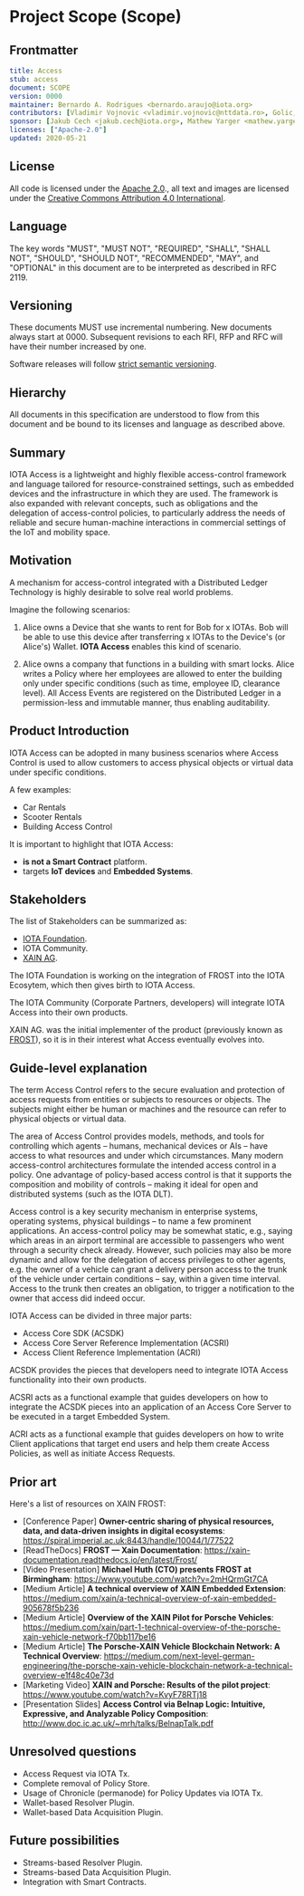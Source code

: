# Project Scope (Scope)
[Scope]: #Scope

## Frontmatter
[frontmatter]: #frontmatter
```yaml
title: Access
stub: access
document: SCOPE
version: 0000
maintainer: Bernardo A. Rodrigues <bernardo.araujo@iota.org>
contributors: [Vladimir Vojnovic <vladimir.vojnovic@nttdata.ro>, Golic, Strahinja <strahinja.golic.bp@nttdata.ro>, Sam Chen <sam.chen@iota.org>, Djordje Golubovic <djordje.golubovic@nttdata.ro>]
sponsor: [Jakub Cech <jakub.cech@iota.org>, Mathew Yarger <mathew.yarger@iota.org>]
licenses: ["Apache-2.0"]
updated: 2020-05-21
```

## License
[license]: #license
<!--
Please specify licenses here and in the frontmatter.
-->
All code is licensed under the [Apache 2.0](https://www.apache.org/licenses/LICENSE-2.0.html)., all text and images are licensed under the [Creative Commons Attribution 4.0 International](https://creativecommons.org/licenses/by/4.0/).

## Language
[language]: #language
<!--
Do not change this section.
-->
The key words "MUST", "MUST NOT", "REQUIRED", "SHALL", "SHALL NOT", "SHOULD", "SHOULD NOT", "RECOMMENDED", "MAY", and "OPTIONAL" in this document are to be interpreted as described in RFC 2119.

## Versioning
[versioning]: #versioning
<!--
Do not change this section.
-->
These documents MUST use incremental numbering. New documents always start at 0000. Subsequent revisions to each RFI, RFP and RFC will have their number increased by one.

Software releases will follow [strict semantic versioning](https://semver.org/).

## Hierarchy
[hierarchy]: #hierarchy
<!--
Do not change this section.
-->
All documents in this specification are understood to flow from this document and be bound to its licenses and language as described above.

## Summary
[summary]: #summary
<!--
One paragraph explanation of the feature.
-->

IOTA Access is a lightweight and highly flexible access-control framework and language tailored for resource-constrained settings, such as embedded devices and the infrastructure in which they are used. The framework is also expanded with relevant concepts, such as obligations and the delegation of access-control policies, to particularly address the needs of reliable and secure human-machine interactions in commercial settings of the IoT and mobility space.

## Motivation
[motivation]: #motivation
<!--
Why are we doing this? What use cases does it support? What is the expected outcome?
-->
A mechanism for access-control integrated with a Distributed Ledger Technology is highly desirable to solve real world problems.

Imagine the following scenarios:

1. Alice owns a Device that she wants to rent for Bob for x IOTAs. Bob will be able to use this device after transferring x IOTAs to the Device's (or Alice's) Wallet. **IOTA Access** enables this kind of scenario.

2. Alice owns a company that functions in a building with smart locks. Alice writes a Policy where her employees are allowed to enter the building only under specific conditions (such as time, employee ID, clearance level). All Access Events are registered on the Distributed Ledger in a permission-less and immutable manner, thus enabling auditability.

## Product Introduction
[product]: #product
<!--
Talk about the business reasons for the product's existence, what it is for and who it serves.
-->

IOTA Access can be adopted in many business scenarios where Access Control is used to allow customers to access physical objects or virtual data under specific conditions.

A few examples:
 - Car Rentals
 - Scooter Rentals
 - Building Access Control

It is important to highlight that IOTA Access:
- **is not a Smart Contract** platform.
- targets **IoT devices** and **Embedded Systems**.

## Stakeholders
[stakeholders]: #stakeholders
<!--
- Who are the stakeholders?
- How has the community been involved?
-->
The list of Stakeholders can be summarized as:
- [IOTA Foundation](https://iota.org).
- IOTA Community.
- [XAIN AG](https://www.xain.io/).

The IOTA Foundation is working on the integration of FROST into the IOTA Ecosytem, which then gives birth to IOTA Access.

The IOTA Community (Corporate Partners, developers) will integrate IOTA Access into their own products.

XAIN AG. was the initial implementer of the product (previously known as [FROST](https://xain-documentation.readthedocs.io/en/latest/Frost/)), so it is in their interest what Access eventually evolves into.

## Guide-level explanation
[guide-level-explanation]: #guide-level-explanation
<!--
Explain the proposal as if it was already included in the language and you were
teaching it to another programmer. That generally means:

- Introducing new named concepts.
- Explaining the feature largely in terms of examples.
- Explaining how programmers should *think* about the feature, and how it should impact the
 way they use this software. It should explain the impact as concretely as possible.
- If applicable, provide sample error messages, deprecation warnings, or migration guidance.
- If applicable, describe the differences between teaching this to existing programmers
and new programmers.
-->

The term Access Control refers to the secure evaluation and protection of access requests from entities or  subjects to resources or objects. The subjects might either be human or machines and the resource can refer to physical objects or virtual data.

The area of Access Control provides models, methods, and tools for controlling which agents – humans, mechanical devices or AIs – have access to what resources and under which circumstances. Many modern access-control architectures formulate the intended access control in a policy. One advantage of policy-based access control is that it supports the composition and mobility of controls – making it ideal for open and distributed systems (such as the IOTA DLT).

Access control is a key security mechanism in enterprise systems, operating systems, physical buildings – to name a few prominent applications. An access-control policy may be somewhat static, e.g., saying which areas in an airport terminal are accessible to passengers who went through a security check already. However, such policies may also be more dynamic and allow for the delegation of access privileges to other agents, e.g. the owner of a vehicle can grant a delivery person access to the trunk of the vehicle under certain conditions – say, within a given time interval. Access to the trunk then creates an obligation, to trigger a notification to the owner that access did indeed occur.

IOTA Access can be divided in three major parts:
- Access Core SDK (ACSDK)
- Access Core Server Reference Implementation (ACSRI)
- Access Client Reference Implementation (ACRI)

ACSDK provides the pieces that developers need to integrate IOTA Access functionality into their own products.

ACSRI acts as a functional example that guides developers on how to integrate the ACSDK pieces into an application of an Access Core Server to be executed in a target Embedded System.

ACRI acts as a functional example that guides developers on how to write Client applications that target end users and help them create Access Policies, as well as initiate Access Requests.

## Prior art
[prior-art]: #prior-art
<!--
Discuss prior art, both the good and the bad, in relation to this proposal.
A few examples of what this can include are:

- For language, library, tooling, and compiler proposals: Does this feature
exist in other similar projects and what experience have their community had?
- For community proposals: Is this done by some other community and what were their
experiences with it?
- For other teams: What lessons can we learn from what other communities have done here?
- Papers: Are there any published papers or great posts that discuss this? If you
have some relevant papers to refer to, this can serve as a more detailed theoretical background.

If there is no prior art, that is fine - your ideas are interesting to us whether
they are brand new or if it is an adaptation from other projects.
-->
Here's a list of resources on XAIN FROST:

* [Conference Paper] **Owner-centric sharing of physical resources, data, and data-driven insights in digital ecosystems**: https://spiral.imperial.ac.uk:8443/handle/10044/1/77522
* [ReadTheDocs] **FROST — Xain Documentation**: https://xain-documentation.readthedocs.io/en/latest/Frost/
* [Video Presentation] **Michael Huth (CTO) presents FROST at Birmingham**: https://www.youtube.com/watch?v=2mHQrmGt7CA
* [Medium Article] **A technical overview of XAIN Embedded Extension**: https://medium.com/xain/a-technical-overview-of-xain-embedded-905678f5b236
* [Medium Article] **Overview of the XAIN Pilot for Porsche Vehicles**: https://medium.com/xain/part-1-technical-overview-of-the-porsche-xain-vehicle-network-f70bb117be16
* [Medium Article] **The Porsche-XAIN Vehicle Blockchain Network: A Technical Overview**: https://medium.com/next-level-german-engineering/the-porsche-xain-vehicle-blockchain-network-a-technical-overview-e1f48c40e73d
* [Marketing Video] **XAIN and Porsche: Results of the pilot project**: https://www.youtube.com/watch?v=KvyF78RTj18
* [Presentation Slides] **Access Control via Belnap Logic: Intuitive, Expressive, and Analyzable Policy Composition**: http://www.doc.ic.ac.uk/~mrh/talks/BelnapTalk.pdf


## Unresolved questions
[unresolved-questions]: #unresolved-questions

<!--
- What parts of the design do you expect to resolve through the spec process
before this gets merged?
- What parts of the design do you expect to resolve through the implementation
of this product?
- What related issues do you consider out of scope for this prodect that could
be addressed in the future independently of the solution that comes out it?
-->

- Access Request via IOTA Tx.
- Complete removal of Policy Store.
- Usage of Chronicle (permanode) for Policy Updates via IOTA Tx.
- Wallet-based Resolver Plugin.
- Wallet-based Data Acquisition Plugin.

## Future possibilities
[future-possibilities]: #future-possibilities
<!--
Think about what the natural extension and evolution of your proposal would
be and how it would affect the language and project as a whole in a holistic
way. Try to use this section as a tool to more fully consider all possible
interactions with the project in your proposal.

Also consider how the this all fits into the roadmap for the project
and of the relevant sub-team.

If you have tried and cannot think of any future possibilities,
you may simply state that you cannot think of anything.
-->

- Streams-based Resolver Plugin.
- Streams-based Data Acquisition Plugin.
- Integration with Smart Contracts.
